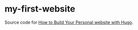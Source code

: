 # my-first-website

Source code for [How to Build Your Personal website with Hugo](https://jieding.io/how-to-build-your-blog-with-hugo/).

